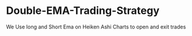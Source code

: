 # Double-EMA-Trading-Strategy
We Use long and Short Ema on Heiken Ashi Charts to open and exit trades
